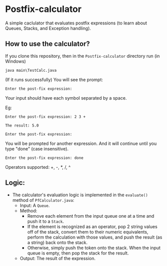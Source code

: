 # Postfix-calculator
A simple caclulator that evaluates postfix expressions (to learn about Queues, Stacks, and Exception handling).

## How to use the calculator?
If you clone this repository, then in the `Postfix-calculator` directory run (in Windows)
```
java main\TestCalc.java
```

(If it runs successfully) You will see the prompt:
```
Enter the post-fix expression:
```

Your input should have each symbol separated by a space.

Eg:
```
Enter the post-fix expression: 2 3 +

The result: 5.0

Enter the post-fix expression: 
```

You will be prompted for another expression. And it will continue until you type "done" (case insensitive).
```
Enter the post-fix expression: done
```

Operators supported: +, -, *, /, ^

## Logic:
* The calculator's evaluation logic is implemented in the `evaluate()` method of `PfCalculator.java`:
    * Input: A `Queue`.
    * Method:
      * Remove each element from the input queue one at a time and push it to a `Stack`.
      * If the element is recognized as an operator, pop 2 string values off of the stack, convert them to their numeric equivalents, perform the calculation with those values, and push the result (as a string) back onto the stack.
      * Otherwise, simply push the token onto the stack. When the input queue is empty, then pop the stack for the result.
    * Output: The result of the expression.

